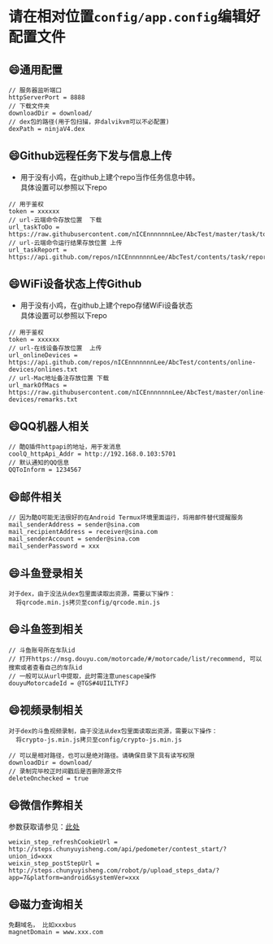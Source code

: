 ﻿
请在相对位置`config/app.config`编辑好配置文件
==============================

## :smile:通用配置  
```
// 服务器监听端口
httpServerPort = 8888
// 下载文件夹
downloadDir = download/
// dex包的路径(用于包扫描，非dalvikvm可以不必配置) 
dexPath = ninjaV4.dex
```

## :smile:Github远程任务下发与信息上传
+ 用于没有小鸡，在github上建个repo当作任务信息中转。  
具体设置可以参照以下repo
```
// 用于鉴权
token = xxxxxx
// url-云端命令存放位置  下载
url_taskToDo = https://raw.githubusercontent.com/nICEnnnnnnnLee/AbcTest/master/task/todo.txt
// url-云端命令运行结果存放位置 上传
url_taskReport = https://api.github.com/repos/nICEnnnnnnnLee/AbcTest/contents/task/report.txt
```

## :smile:WiFi设备状态上传Github
+ 用于没有小鸡，在github上建个repo存储WiFi设备状态  
具体设置可以参照以下repo
```
// 用于鉴权
token = xxxxxx
// url-在线设备存放位置  上传
url_onlineDevices = https://api.github.com/repos/nICEnnnnnnnLee/AbcTest/contents/online-devices/onlines.txt
// url-Mac地址备注存放位置 下载
url_markOfMacs = https://raw.githubusercontent.com/nICEnnnnnnnLee/AbcTest/master/online-devices/remarks.txt
```


## :smile:QQ机器人相关
```
// 酷Q插件httpapi的地址，用于发消息
coolQ_httpApi_Addr = http://192.168.0.103:5701
// 默认通知的QQ信息
QQToInform = 1234567
```

## :smile:邮件相关
```
// 因为酷Q可能无法很好的在Android Termux环境里面运行，将用邮件替代提醒服务
mail_senderAddress = sender@sina.com
mail_recipientAddress = receiver@sina.com
mail_senderAccount = sender@sina.com
mail_senderPassword = xxx
```

## :smile:斗鱼登录相关
```
对于dex，由于没法从dex包里面读取出资源，需要以下操作：
  将qrcode.min.js拷贝至config/qrcode.min.js
```

## :smile:斗鱼签到相关
```
// 斗鱼账号所在车队id
// 打开https://msg.douyu.com/motorcade/#/motorcade/list/recommend, 可以搜索或者查看自己的车队id
// 一般可以从url中提取，此时需注意unescape操作
douyuMotorcadeId = @TGS#4UIILTYFJ
```

## :smile:视频录制相关
```
对于dex的斗鱼视频录制，由于没法从dex包里面读取出资源，需要以下操作：
  将crypto-js.min.js拷贝至config/crypto-js.min.js

// 可以是相对路径，也可以是绝对路径。请确保目录下具有读写权限
downloadDir = download/
// 录制完毕校正时间戳后是否删除源文件
deleteOnchecked = true 
```

## :smile:微信作弊相关  
参数获取请参见：[此处](http://nicennnnnnnlee.github.io/blog/2020/01/18/weixin-step-counter-cheater-3/)
```
weixin_step_refreshCookieUrl = http://steps.chunyuyisheng.com/api/pedometer/contest_start/?union_id=xxx 
weixin_step_postStepUrl = http://steps.chunyuyisheng.com/robot/p/upload_steps_data/?app=7&platform=android&systemVer=xxx
```

## :smile:磁力查询相关  
```
免翻域名， 比如xxxbus
magnetDomain = www.xxx.com
```